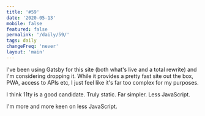 ```yaml
---
title: '#59'
date: '2020-05-13'
mobile: false
featured: false
permalink: '/daily/59/'
tags: daily
changeFreq: 'never'
layout: 'main'
---
```


I've been using Gatsby for this site (both what's live and a total rewrite) and I'm considering dropping it. While it provides a pretty fast site out the box, PWA, access to APIs etc, I just feel like it's far too complex for my purposes.

I think 11ty is a good candidate. Truly static. Far simpler. Less JavaScript.

I'm more and more keen on less JavaScript.
